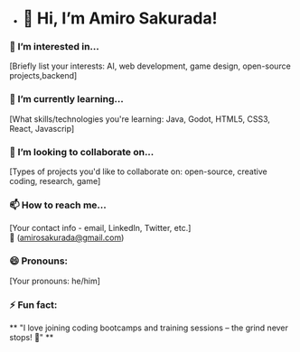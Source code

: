 - # 👋 Hi, I’m Amiro Sakurada!

### 👀 I’m interested in...
[Briefly list your interests: AI, web development, game design, open-source projects,backend]

### 🌱 I’m currently learning...
[What skills/technologies you're learning: Java, Godot, HTML5, CSS3, React, Javascrip]

### 💞️ I’m looking to collaborate on...
[Types of projects you'd like to collaborate on: open-source, creative coding, research, game]

### 📫 How to reach me...
[Your contact info - email, LinkedIn, Twitter, etc.]  
🔗 (amirosakurada@gmail.com)  

### 😄 Pronouns:  
[Your pronouns: he/him]

### ⚡ Fun fact:  
** "I love joining coding bootcamps and training sessions – the grind never stops! 🚀" **
<!---
AmiroSakurada/AmiroSakurada is a ✨ special ✨ repository because its `README.md` (this file) appears on your GitHub profile.
You can click the Preview link to take a look at your changes.
--->

